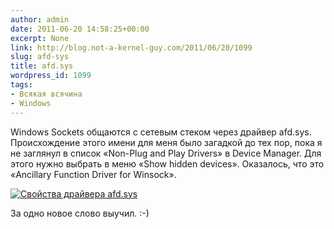 ```yaml
---
author: admin
date: 2011-06-20 14:58:25+00:00
excerpt: None
link: http://blog.not-a-kernel-guy.com/2011/06/20/1099
slug: afd-sys
title: afd.sys
wordpress_id: 1099
tags:
- Всякая всячина
- Windows
---
```


Windows Sockets общаются с сетевым стеком через драйвер afd.sys. Происхождение этого имени для меня было загадкой до тех пор, пока я не заглянул в список «Non-Plug and Play Drivers» в Device Manager. Для этого нужно выбрать в меню «Show hidden devices». Оказалось, что это «Ancillary Function Driver for Winsock». 

[![Свойства драйвера afd.sys](http://blog.not-a-kernel-guy.com/wp-content/uploads/2011/06/afd_properties1.png)](http://blog.not-a-kernel-guy.com/wp-content/uploads/2011/06/afd_properties1.png)

За одно новое слово выучил. :-)
